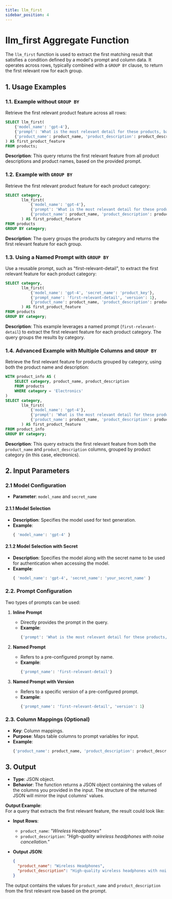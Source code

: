 ```yaml
---
title: llm_first
sidebar_position: 4
---
```


# llm_first Aggregate Function

The `llm_first` function is used to extract the first matching result that satisfies a condition defined by a model's prompt and column data. It operates across rows, typically combined with a `GROUP BY` clause, to return the first relevant row for each group.

## 1. **Usage Examples**

### 1.1. **Example without `GROUP BY`**

Retrieve the first relevant product feature across all rows:

```sql
SELECT llm_first(
    {'model_name': 'gpt-4'},
    {'prompt': 'What is the most relevant detail for these products, based on their names and descriptions?'},
    {'product_name': product_name, 'product_description': product_description}
) AS first_product_feature
FROM products;
```

**Description**: This query returns the first relevant feature from all product descriptions and product names, based on the provided prompt.

### 1.2. **Example with `GROUP BY`**

Retrieve the first relevant product feature for each product category:

```sql
SELECT category,
       llm_first(
           {'model_name': 'gpt-4'},
           {'prompt': 'What is the most relevant detail for these products, based on their names and descriptions?'},
           {'product_name': product_name, 'product_description': product_description}
       ) AS first_product_feature
FROM products
GROUP BY category;
```

**Description**: The query groups the products by category and returns the first relevant feature for each group.

### 1.3. **Using a Named Prompt with `GROUP BY`**

Use a reusable prompt, such as "first-relevant-detail", to extract the first relevant feature for each product category:

```sql
SELECT category,
       llm_first(
           {'model_name': 'gpt-4', 'secret_name': 'product_key'},
           {'prompt_name': 'first-relevant-detail', 'version': 1},
           {'product_name': product_name, 'product_description': product_description}
       ) AS first_product_feature
FROM products
GROUP BY category;
```

**Description**: This example leverages a named prompt (`first-relevant-detail`) to extract the first relevant feature for each product category. The query groups the results by category.

### 1.4. **Advanced Example with Multiple Columns and `GROUP BY`**

Retrieve the first relevant feature for products grouped by category, using both the product name and description:

```sql
WITH product_info AS (
    SELECT category, product_name, product_description
    FROM products
    WHERE category = 'Electronics'
)
SELECT category,
       llm_first(
           {'model_name': 'gpt-4'},
           {'prompt': 'What is the most relevant detail for these products, based on their names and descriptions?'},
           {'product_name': product_name, 'product_description': product_description}
       ) AS first_product_feature
FROM product_info
GROUP BY category;
```

**Description**: This query extracts the first relevant feature from both the `product_name` and `product_description` columns, grouped by product category (in this case, electronics).

## 2. **Input Parameters**

### 2.1 **Model Configuration**

- **Parameter**: `model_name` and `secret_name`

#### 2.1.1 Model Selection

- **Description**: Specifies the model used for text generation.
- **Example**:
  ```sql
  { 'model_name': 'gpt-4' }
  ```

#### 2.1.2 Model Selection with Secret

- **Description**: Specifies the model along with the secret name to be used for authentication when accessing the model.
- **Example**:
  ```sql
  { 'model_name': 'gpt-4', 'secret_name': 'your_secret_name' }
  ```

### 2.2. **Prompt Configuration**

Two types of prompts can be used:

1. **Inline Prompt**

   - Directly provides the prompt in the query.
   - **Example**:
     ```sql
     {'prompt': 'What is the most relevant detail for these products, based on their names and descriptions?'}
     ```

2. **Named Prompt**

   - Refers to a pre-configured prompt by name.
   - **Example**:
     ```sql
     {'prompt_name': 'first-relevant-detail'}
     ```

3. **Named Prompt with Version**
   - Refers to a specific version of a pre-configured prompt.
   - **Example**:
     ```sql
     {'prompt_name': 'first-relevant-detail', 'version': 1}
     ```

### 2.3. **Column Mappings (Optional)**

- **Key**: Column mappings.
- **Purpose**: Maps table columns to prompt variables for input.
- **Example**:
  ```sql
  {'product_name': product_name, 'product_description': product_description}
  ```

## 3. **Output**

- **Type**: JSON object.
- **Behavior**: The function returns a JSON object containing the values of the columns you provided in the input. The structure of the returned JSON will mirror the input columns' values.

**Output Example**:  
For a query that extracts the first relevant feature, the result could look like:

- **Input Rows**:

  - `product_name`: _"Wireless Headphones"_
  - `product_description`: _"High-quality wireless headphones with noise cancellation."_

- **Output JSON**:
  ```json
  {
    "product_name": "Wireless Headphones",
    "product_description": "High-quality wireless headphones with noise cancellation."
  }
  ```

The output contains the values for `product_name` and `product_description` from the first relevant row based on the prompt.

